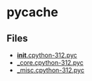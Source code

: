 # __pycache__

## Files

- [__init__.cpython-312.pyc](__init__.cpython-312.pyc)
- [_core.cpython-312.pyc](_core.cpython-312.pyc)
- [_misc.cpython-312.pyc](_misc.cpython-312.pyc)
